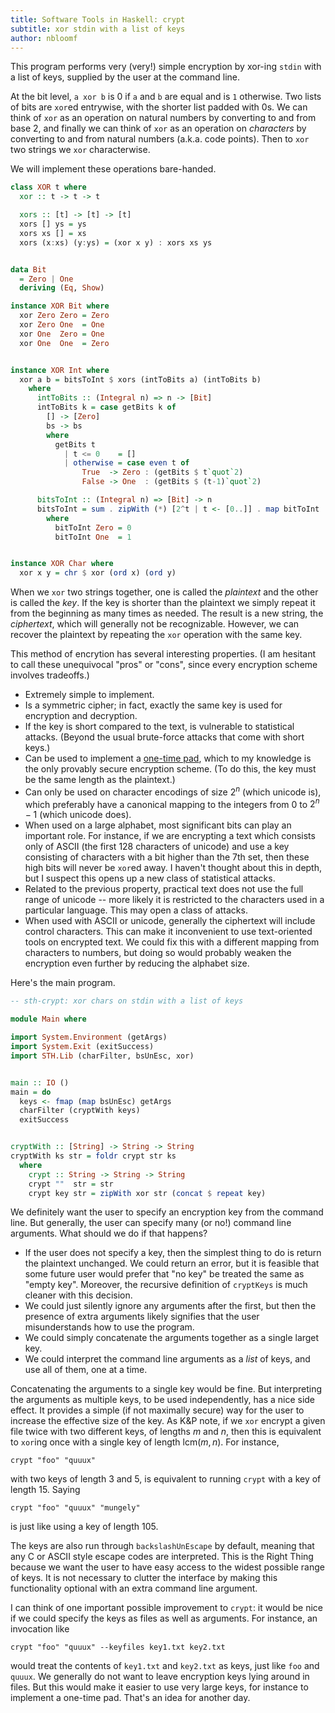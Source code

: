 ```yaml
---
title: Software Tools in Haskell: crypt
subtitle: xor stdin with a list of keys
author: nbloomf
---
```


This program performs very (very!) simple encryption by xor-ing ``stdin`` with a list of keys, supplied by the user at the command line.

At the bit level, ``a xor b`` is 0 if ``a`` and ``b`` are equal and is ``1`` otherwise. Two lists of bits are ``xor``ed entrywise, with the shorter list padded with $0$s. We can think of ``xor`` as an operation on natural numbers by converting to and from base 2, and finally we can think of ``xor`` as an operation on *characters* by converting to and from natural numbers (a.k.a. code points). Then to ``xor`` two strings we ``xor`` characterwise.

We will implement these operations bare-handed.


```haskell
class XOR t where
  xor :: t -> t -> t

  xors :: [t] -> [t] -> [t]
  xors [] ys = ys
  xors xs [] = xs
  xors (x:xs) (y:ys) = (xor x y) : xors xs ys


data Bit
  = Zero | One
  deriving (Eq, Show)

instance XOR Bit where
  xor Zero Zero = Zero
  xor Zero One  = One
  xor One  Zero = One
  xor One  One  = Zero


instance XOR Int where
  xor a b = bitsToInt $ xors (intToBits a) (intToBits b)
    where
      intToBits :: (Integral n) => n -> [Bit]
      intToBits k = case getBits k of
        [] -> [Zero]
        bs -> bs
        where
          getBits t
            | t <= 0    = []
            | otherwise = case even t of
                True  -> Zero : (getBits $ t`quot`2)
                False -> One  : (getBits $ (t-1)`quot`2)

      bitsToInt :: (Integral n) => [Bit] -> n
      bitsToInt = sum . zipWith (*) [2^t | t <- [0..]] . map bitToInt
        where
          bitToInt Zero = 0
          bitToInt One  = 1


instance XOR Char where
  xor x y = chr $ xor (ord x) (ord y)
```


When we ``xor`` two strings together, one is called the *plaintext* and the other is called the *key*. If the key is shorter than the plaintext we simply repeat it from the beginning as many times as needed. The result is a new string, the *ciphertext*, which will generally not be recognizable. However, we can recover the plaintext by repeating the ``xor`` operation with the same key.

This method of encrytion has several interesting properties. (I am hesitant to call these unequivocal "pros" or "cons", since every encryption scheme involves tradeoffs.)

* Extremely simple to implement.
* Is a symmetric cipher; in fact, exactly the same key is used for encryption and decryption.
* If the key is short compared to the text, is vulnerable to statistical attacks. (Beyond the usual brute-force attacks that come with short keys.)
* Can be used to implement a [one-time pad](https://www.wikipedia.org/wiki/One-time_pad), which to my knowledge is the only provably secure encryption scheme. (To do this, the key must be the same length as the plaintext.)
* Can only be used on character encodings of size $2^n$ (which unicode is), which preferably have a canonical mapping to the integers from $0$ to $2^n - 1$ (which unicode does).
* When used on a large alphabet, most significant bits can play an important role. For instance, if we are encrypting a text which consists only of ASCII (the first 128 characters of unicode) and use a key consisting of characters with a bit higher than the 7th set, then these high bits will never be ``xor``ed away. I haven't thought about this in depth, but I suspect this opens up a new class of statistical attacks.
* Related to the previous property, practical text does not use the full range of unicode -- more likely it is restricted to the characters used in a particular language. This may open a class of attacks.
* When used with ASCII or unicode, generally the ciphertext will include control characters. This can make it inconvenient to use text-oriented tools on encrypted text. We could fix this with a different mapping from characters to numbers, but doing so would probably weaken the encryption even further by reducing the alphabet size.

Here's the main program.


```haskell
-- sth-crypt: xor chars on stdin with a list of keys

module Main where

import System.Environment (getArgs)
import System.Exit (exitSuccess)
import STH.Lib (charFilter, bsUnEsc, xor)


main :: IO ()
main = do
  keys <- fmap (map bsUnEsc) getArgs
  charFilter (cryptWith keys)
  exitSuccess


cryptWith :: [String] -> String -> String
cryptWith ks str = foldr crypt str ks
  where
    crypt :: String -> String -> String
    crypt ""  str = str
    crypt key str = zipWith xor str (concat $ repeat key)
```


We definitely want the user to specify an encryption key from the command line. But generally, the user can specify many (or no!) command line arguments. What should we do if that happens?

* If the user does not specify a key, then the simplest thing to do is return the plaintext unchanged. We could return an error, but it is feasible that some future user would prefer that "no key" be treated the same as "empty key". Moreover, the recursive definition of ``cryptKeys`` is much cleaner with this decision.
* We could just silently ignore any arguments after the first, but then the presence of extra arguments likely signifies that the user misunderstands how to use the program.
* We could simply concatenate the arguments together as a single larget key.
* We could interpret the command line arguments as a *list* of keys, and use all of them, one at a time.

Concatenating the arguments to a single key would be fine. But interpreting the arguments as multiple keys, to be used independently, has a nice side effect. It provides a simple (if not maximally secure) way for the user to increase the effective size of the key. As K&P note, if we ``xor`` encrypt a given file twice with two different keys, of lengths $m$ and $n$, then this is equivalent to ``xor``ing once with a single key of length $\mathrm{lcm}(m,n)$. For instance,

    crypt "foo" "quuux"

with two keys of length 3 and 5, is equivalent to running ``crypt`` with a key of length 15. Saying

    crypt "foo" "quuux" "mungely"

is just like using a key of length 105.

The keys are also run through ``backslashUnEscape`` by default, meaning that any C or ASCII style escape codes are interpreted. This is the Right Thing because we want the user to have easy access to the widest possible range of keys. It is not necessary to clutter the interface by making this functionality optional with an extra command line argument.

I can think of one important possible improvement to ``crypt``: it would be nice if we could specify the keys as files as well as arguments. For instance, an invocation like

    crypt "foo" "quuux" --keyfiles key1.txt key2.txt

would treat the contents of ``key1.txt`` and ``key2.txt`` as keys, just like ``foo`` and ``quuux``. We generally do not want to leave encryption keys lying around in files. But this would make it easier to use very large keys, for instance to implement a one-time pad. That's an idea for another day.
